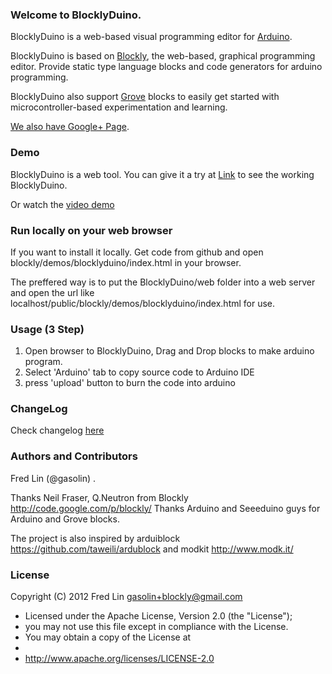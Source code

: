 ### Welcome to BlocklyDuino.
BlocklyDuino is a web-based visual programming editor for [Arduino](http://www.arduino.cc/).

BlocklyDuino is based on [Blockly](http://code.google.com/p/blockly/), the web-based, graphical programming editor. Provide static type language blocks and code generators for arduino programming.

BlocklyDuino also support [Grove](http://www.seeedstudio.com/wiki/GROVE_System) blocks to easily get started with microcontroller-based experimentation and learning.

[We also have Google+ Page](https://plus.google.com/111979846292233941175).

### Demo

BlocklyDuino is a web tool. You can give it a try at
[Link](http://www.gasolin.idv.tw/public/blockly/demos/blocklyduino/index.html) to see the working BlocklyDuino.

Or watch the [video demo](http://www.youtube.com/watch?v=_swiyXcUvNY)

### Run locally on your web browser

If you want to install it locally. Get code from github and open blockly/demos/blocklyduino/index.html in your browser.

The preffered way is to put the BlocklyDuino/web folder into a web server and open the url like localhost/public/blockly/demos/blocklyduino/index.html for use.

### Usage (3 Step)

1. Open browser to BlocklyDuino, Drag and Drop blocks to make arduino program. 
2. Select 'Arduino' tab to copy source code to Arduino IDE
3. press 'upload' button to burn the code into arduino

### ChangeLog

Check changelog [here](https://github.com/gasolin/BlocklyDuino/blob/master/CHANGELOG.txt)

### Authors and Contributors
Fred Lin (@gasolin) .

Thanks Neil Fraser, Q.Neutron from Blockly http://code.google.com/p/blockly/
Thanks Arduino and Seeeduino guys for Arduino and Grove blocks.

The project is also inspired by arduiblock https://github.com/taweili/ardublock and modkit http://www.modk.it/

### License

Copyright (C) 2012 Fred Lin gasolin+blockly@gmail.com

 * Licensed under the Apache License, Version 2.0 (the "License");
 * you may not use this file except in compliance with the License.
 * You may obtain a copy of the License at
 *
 *   http://www.apache.org/licenses/LICENSE-2.0